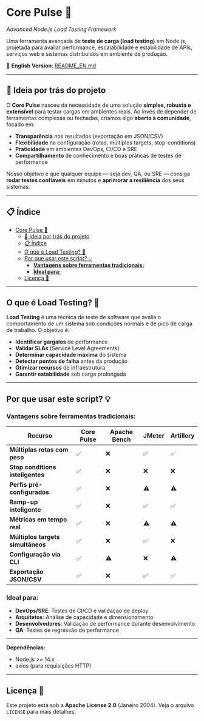 # Core Pulse 🚀

*Advanced Node.js Load Testing Framework*

Uma ferramenta avançada de **teste de carga (load testing)** em Node.js, projetada para avaliar performance, escalabilidade e estabilidade de APIs, serviços web e sistemas distribuídos em ambiente de produção.

📄 **English Version**: [README_EN.md](README_EN.md)

---

## 📖 Ideia por trás do projeto

O **Core Pulse** nasceu da necessidade de uma solução **simples, robusta e extensível** para testar cargas em ambientes reais.
Ao invés de depender de ferramentas complexas ou fechadas, criamos algo **aberto à comunidade**, focado em:

* **Transparência** nos resultados (exportação em JSON/CSV)
* **Flexibilidade** na configuração (rotas, múltiplos targets, stop-conditions)
* **Praticidade** em ambientes DevOps, CI/CD e SRE
* **Compartilhamento** de conhecimento e boas práticas de testes de performance

Nosso objetivo é que qualquer equipe — seja dev, QA, ou SRE — consiga **rodar testes confiáveis** em minutos e **aprimorar a resiliência** dos seus sistemas.

---

## 📋 Índice

- [Core Pulse 🚀](#core-pulse-)
  - [📖 Ideia por trás do projeto](#-ideia-por-trás-do-projeto)
  - [📋 Índice](#-índice)
  - [O que é Load Testing? 🎯](#o-que-é-load-testing-)
  - [Por que usar este script? 💡](#por-que-usar-este-script-)
    - [**Vantagens sobre ferramentas tradicionais:**](#vantagens-sobre-ferramentas-tradicionais)
    - [**Ideal para:**](#ideal-para)
  - [Licença 📝](#licença-)

---

## O que é Load Testing? 🎯

**Load Testing** é uma técnica de teste de software que avalia o comportamento de um sistema sob condições normais e de pico de carga de trabalho. O objetivo é:

* **Identificar gargalos** de performance
* **Validar SLAs** (Service Level Agreements)
* **Determinar capacidade máxima** do sistema
* **Detectar pontos de falha** antes da produção
* **Otimizar recursos** de infraestrutura
* **Garantir estabilidade** sob carga prolongada

---

## Por que usar este script? 💡

### **Vantagens sobre ferramentas tradicionais:**

| Recurso                           | Core Pulse | Apache Bench | JMeter | Artillery |
| --------------------------------- | ---------- | ------------ | ------ | --------- |
| **Múltiplas rotas com peso**      | ✅          | ❌            | ✅      | ✅         |
| **Stop conditions inteligentes**  | ✅          | ❌            | ❌      | ❌         |
| **Perfis pré-configurados**       | ✅          | ❌            | ⚠️     | ⚠️        |
| **Ramp-up inteligente**           | ✅          | ❌            | ✅      | ✅         |
| **Métricas em tempo real**        | ✅          | ❌            | ⚠️     | ⚠️        |
| **Múltiplos targets simultâneos** | ✅          | ❌            | ✅      | ❌         |
| **Configuração via CLI**          | ✅          | ⚠️           | ❌      | ⚠️        |
| **Exportação JSON/CSV**           | ✅          | ❌            | ✅      | ✅         |

### **Ideal para:**

* **DevOps/SRE**: Testes de CI/CD e validação de deploy
* **Arquitetos**: Análise de capacidade e dimensionamento
* **Desenvolvedores**: Validação de performance durante desenvolvimento
* **QA**: Testes de regressão de performance

---

**Dependências:**

* Node.js >= 14.x
* axios (para requisições HTTP)

---

## Licença 📝

Este projeto está sob a **Apache License 2.0** (Janeiro 2004). Veja o arquivo `LICENSE` para mais detalhes.
